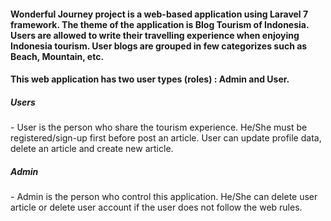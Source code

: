 <H4>Wonderful Journey project is a web-based application using Laravel 7 framework. The theme of the application is Blog Tourism of Indonesia. Users are allowed to write their travelling experience when enjoying Indonesia tourism. User blogs are grouped in few categorizes such as Beach, Mountain, etc. </H4>

<H4>This web application has two user types (roles) : Admin and User.</H4>

<H5> Users</H5>
- User is the person who share the tourism experience. He/She must be registered/sign-up first before post an article. User can update profile data, delete an article and create new article.

<H5>Admin</H5>
-  Admin is the person who control this application. He/She can delete user article or delete user account if the user does not follow the web rules.
